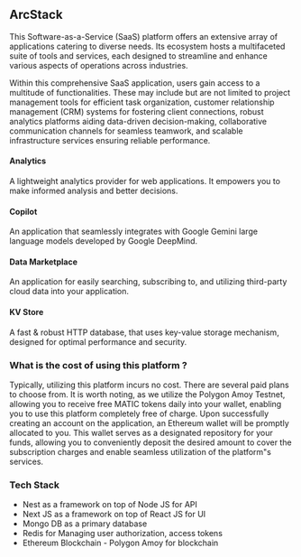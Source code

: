 ## ArcStack
This Software-as-a-Service (SaaS) platform offers an extensive array of applications catering to diverse needs. Its ecosystem hosts a multifaceted suite of tools and services, each designed to streamline and enhance various aspects of operations across industries.

Within this comprehensive SaaS application, users gain access to a multitude of functionalities. These may include but are not limited to project management tools for efficient task organization, customer relationship management (CRM) systems for fostering client connections, robust analytics platforms aiding data-driven decision-making, collaborative communication channels for seamless teamwork, and scalable infrastructure services ensuring reliable performance.

#### Analytics
A lightweight analytics provider for web applications. It empowers you to make informed analysis and better decisions.

#### Copilot
An application that seamlessly integrates with Google Gemini large language models developed by Google DeepMind.

#### Data Marketplace
An application for easily searching, subscribing to, and utilizing third-party cloud data into your application.

#### KV Store
A fast & robust HTTP database, that uses key-value storage mechanism, designed for optimal performance and security.

### What is the cost of using this platform ?
Typically, utilizing this platform incurs no cost. There are several paid plans to choose from. It is worth noting, as we utilize the Polygon Amoy Testnet, allowing you to receive free MATIC tokens daily into your wallet, enabling you to use this platform completely free of charge. Upon successfully creating an account on the application, an Ethereum wallet will be promptly allocated to you. This wallet serves as a designated repository for your funds, allowing you to conveniently deposit the desired amount to cover the subscription charges and enable seamless utilization of the platform"s services.

### Tech Stack
* Nest as a framework on top of Node JS for API
* Next JS as a framework on top of React JS for UI
* Mongo DB as a primary database
* Redis for Managing user authorization, access tokens
* Ethereum Blockchain - Polygon Amoy for blockchain